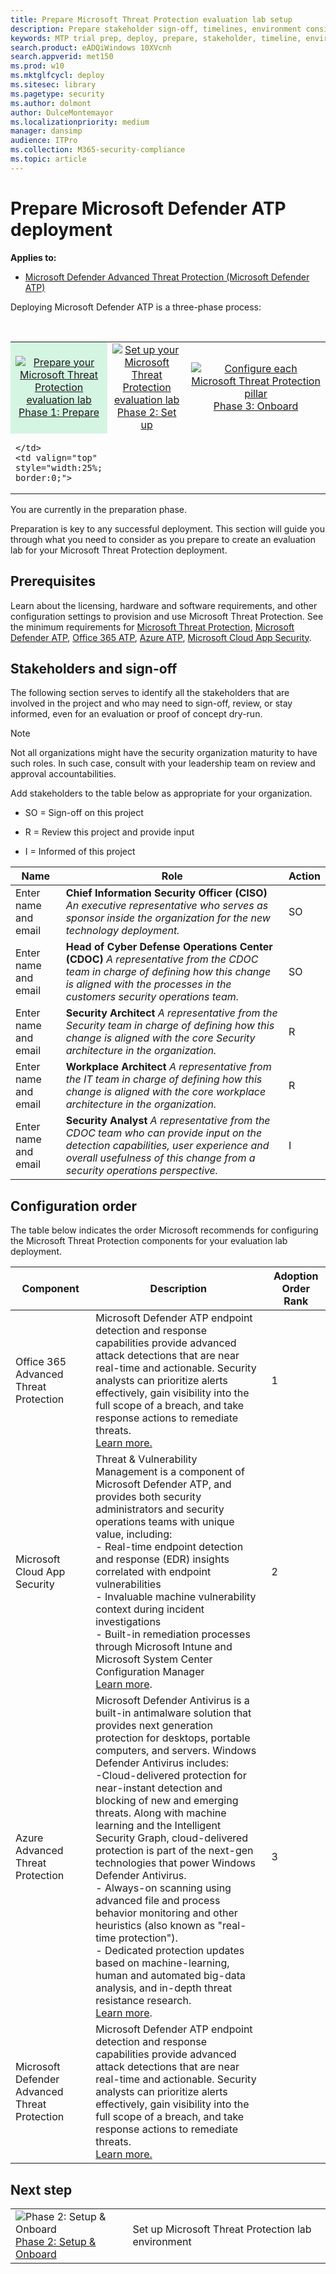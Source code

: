 ```yaml
---
title: Prepare Microsoft Threat Protection evaluation lab setup
description: Prepare stakeholder sign-off, timelines, environment considerations, and adoption order when setting up your Microsoft Threat Protection evaluation lab
keywords: MTP trial prep, deploy, prepare, stakeholder, timeline, environment, endpoint, server, management, adoption
search.product: eADQiWindows 10XVcnh
search.appverid: met150
ms.prod: w10
ms.mktglfcycl: deploy
ms.sitesec: library
ms.pagetype: security
ms.author: dolmont
author: DulceMontemayor
ms.localizationpriority: medium
manager: dansimp
audience: ITPro
ms.collection: M365-security-compliance 
ms.topic: article 
---
```


# Prepare Microsoft Defender ATP deployment

**Applies to:**
- [Microsoft Defender Advanced Threat Protection (Microsoft Defender ATP)](https://go.microsoft.com/fwlink/p/?linkid=2069559)




Deploying Microsoft Defender ATP is a three-phase process:

<br>
<table border="0" width="100%" align="center">
  <tr style="text-align:center;">
    <td align="center" style="width:25%; border:0;" bgcolor="#d5f5e3">
      <a href= "https://docs.microsoft.com/microsoft-365/security/mtp/prepare-mtpeval"> 
        <img src="../media/prepare.png" alt="Prepare your Microsoft Threat Protection evaluation lab" title="Prepare your Microsoft Threat Protection evaluation lab" />
      <br/>Phase 1: Prepare </a><br>
    </td>
     <td align="center"  >
      <a href="https://docs.microsoft.com/microsoft-365/security/mtp/setup-mtpeval">
        <img src="../media/setup.png" alt="Set up your Microsoft Threat Protection evaluation lab" title="Setup the Microsoft Threat Protection evaluation lab" />
      <br/>Phase 2: Set up </a><br>
        </td>
    <td align="center">
      <a href="https://docs.microsoft.com/microsoft-365/security/mtp/config-mtpeval">
        <img src="../media/onboard.png" alt="Configure each Microsoft Threat Protection pillar" title="Configure each Microsoft Threat Protection pillar" />
      <br/>Phase 3: Onboard</a><br>
</td>
  </tr>
  <tr>
    <td style="width:25%; border:0;">
   
    </td>
    <td valign="top" style="width:25%; border:0;">
    
</td>
    <td valign="top" style="width:25%; border:0;">

</td>    
  </tr>
</table>

You are currently in the preparation phase.


Preparation is key to any successful deployment. This section will guide you through what you need to consider as you prepare to create an evaluation lab for your Microsoft Threat Protection deployment.

## Prerequisites
Learn about the licensing, hardware and software requirements, and other configuration settings to provision and use Microsoft Threat Protection. See the minimum requirements for [Microsoft Threat Protection](https://docs.microsoft.com/microsoft-365/security/mtp/prerequisites?view=o365-worldwide), [Microsoft Defender ATP](https://docs.microsoft.com/windows/security/threat-protection/microsoft-defender-atp/minimum-requirements), [Office 365 ATP](https://docs.microsoft.com/office365/servicedescriptions/office-365-advanced-threat-protection-service-description), [Azure ATP](https://docs.microsoft.com/azure-advanced-threat-protection/atp-prerequisites), [Microsoft Cloud App Security](https://docs.microsoft.com/azure-advanced-threat-protection/atp-prerequisites).

## Stakeholders and sign-off
The following section serves to identify all the stakeholders that are involved in the project and who may need to sign-off, review, or stay informed, even for an evaluation or proof of concept dry-run.

>[!NOTE]
>Not all organizations might have the security organization maturity to have such roles. In such case, consult with your leadership team on review and approval accountabilities.

Add stakeholders
to the table below as appropriate for your organization.

-   SO = Sign-off on this project

-   R = Review this project and provide input

-   I = Informed of this project

| Name                 | Role                                                                                                                                                                                                          | Action |
|----------------------|---------------------------------------------------------------------------------------------------------------------------------------------------------------------------------------------------------------|--------|
| Enter name and email | **Chief Information Security Officer (CISO)** *An executive representative who serves as sponsor inside the organization for the new technology deployment.*                                                  | SO     |
| Enter name and email | **Head of Cyber Defense Operations Center (CDOC)** *A representative from the CDOC team in charge of defining how this change is aligned with the processes in the customers security operations team.*       | SO     |
| Enter name and email | **Security Architect** *A representative from the Security team in charge of defining how this change is aligned with the core Security architecture in the organization.*                         | R      |
| Enter name and email | **Workplace Architect** *A representative from the IT team in charge of defining how this change is aligned with the core workplace architecture in the organization.*                             | R      |
| Enter name and email | **Security Analyst** *A representative from the CDOC team who can provide input on the detection capabilities, user experience and overall usefulness of this change from a security operations perspective.* | I      |


## Configuration order
The table below indicates the order Microsoft recommends for configuring the Microsoft Threat Protection components for your evaluation lab deployment.

| Component                               | Description                                                                                                                                                                                                                                                                                                                                                                                                                                                                                                                                                                                                                                                                                              | Adoption Order Rank |
|-----------------------------------------|----------------------------------------------------------------------------------------------------------------------------------------------------------------------------------------------------------------------------------------------------------------------------------------------------------------------------------------------------------------------------------------------------------------------------------------------------------------------------------------------------------------------------------------------------------------------------------------------------------------------------------------------------------------------------------------------------------|---------------------|
| Office 365 Advanced Threat Protection| Microsoft Defender ATP endpoint detection and response capabilities provide advanced attack detections that are near real-time and actionable. Security analysts can prioritize alerts effectively, gain visibility into the full scope of a breach, and take response actions to remediate threats. <br> [Learn more.](https://docs.microsoft.com/windows/security/threat-protection/windows-defender-atp/overview-endpoint-detection-response)                                                                                                                                                                                                                                             | 1                   |
|Microsoft Cloud App Security|Threat & Vulnerability Management is a component of Microsoft Defender ATP, and provides both security administrators and security operations teams with unique value, including: <br> - Real-time endpoint detection and response (EDR) insights correlated with endpoint vulnerabilities <br> - Invaluable machine vulnerability context during incident investigations <br> -  Built-in remediation processes through Microsoft Intune and Microsoft System Center Configuration Manager <br> [Learn more](https://techcommunity.microsoft.com/t5/Windows-Defender-ATP/Introducing-a-risk-based-approach-to-threat-and-vulnerability/ba-p/377845).| 2 |
|Azure Advanced Threat Protection| Microsoft Defender Antivirus is a built-in antimalware solution that provides next generation protection for desktops, portable computers, and servers. Windows Defender Antivirus includes: <br> -Cloud-delivered protection for near-instant detection and blocking of new and emerging threats. Along with machine learning and the Intelligent Security Graph, cloud-delivered protection is part of the next-gen technologies that power Windows Defender Antivirus.   <br> -  Always-on scanning using advanced file and process behavior monitoring and other heuristics (also known as "real-time protection"). <br> - Dedicated protection updates based on machine-learning, human and automated big-data analysis, and in-depth threat resistance research. <br> [Learn more](https://docs.microsoft.com/windows/security/threat-protection/windows-defender-antivirus/windows-defender-antivirus-in-windows-10).                                                                                                                                                                                                                                                                                                                                                                       |3                   |
|Microsoft Defender Advanced Threat Protection | Microsoft Defender ATP endpoint detection and response capabilities provide advanced attack detections that are near real-time and actionable. Security analysts can prioritize alerts effectively, gain visibility into the full scope of a breach, and take response actions to remediate threats. <br> [Learn more.](https://docs.microsoft.com/windows/security/threat-protection/windows-defender-atp/overview-endpoint-detection-response)                                                                                                                                                                                                                                                                                               

## Next step
|||
|:-------|:-----|
|![Phase 2: Setup & Onboard](../media/setup.png) <br>[Phase 2: Setup & Onboard](setup-mtpeval.md) | Set up Microsoft Threat Protection lab environment

